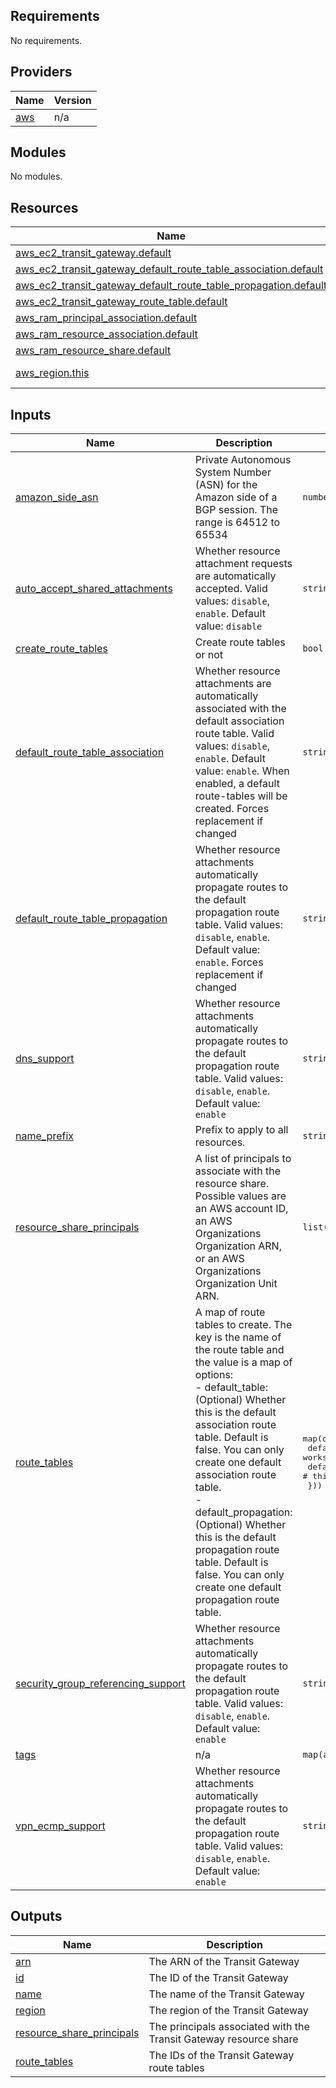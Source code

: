 ## Requirements

No requirements.

## Providers

| Name | Version |
|------|---------|
| <a name="provider_aws"></a> [aws](#provider\_aws) | n/a |

## Modules

No modules.

## Resources

| Name | Type |
|------|------|
| [aws_ec2_transit_gateway.default](https://registry.terraform.io/providers/hashicorp/aws/latest/docs/resources/ec2_transit_gateway) | resource |
| [aws_ec2_transit_gateway_default_route_table_association.default](https://registry.terraform.io/providers/hashicorp/aws/latest/docs/resources/ec2_transit_gateway_default_route_table_association) | resource |
| [aws_ec2_transit_gateway_default_route_table_propagation.default](https://registry.terraform.io/providers/hashicorp/aws/latest/docs/resources/ec2_transit_gateway_default_route_table_propagation) | resource |
| [aws_ec2_transit_gateway_route_table.default](https://registry.terraform.io/providers/hashicorp/aws/latest/docs/resources/ec2_transit_gateway_route_table) | resource |
| [aws_ram_principal_association.default](https://registry.terraform.io/providers/hashicorp/aws/latest/docs/resources/ram_principal_association) | resource |
| [aws_ram_resource_association.default](https://registry.terraform.io/providers/hashicorp/aws/latest/docs/resources/ram_resource_association) | resource |
| [aws_ram_resource_share.default](https://registry.terraform.io/providers/hashicorp/aws/latest/docs/resources/ram_resource_share) | resource |
| [aws_region.this](https://registry.terraform.io/providers/hashicorp/aws/latest/docs/data-sources/region) | data source |

## Inputs

| Name | Description | Type | Default | Required |
|------|-------------|------|---------|:--------:|
| <a name="input_amazon_side_asn"></a> [amazon\_side\_asn](#input\_amazon\_side\_asn) | Private Autonomous System Number (ASN) for the Amazon side of a BGP session. The range is 64512 to 65534 | `number` | `64512` | no |
| <a name="input_auto_accept_shared_attachments"></a> [auto\_accept\_shared\_attachments](#input\_auto\_accept\_shared\_attachments) | Whether resource attachment requests are automatically accepted. Valid values: `disable`, `enable`. Default value: `disable` | `string` | `"enable"` | no |
| <a name="input_create_route_tables"></a> [create\_route\_tables](#input\_create\_route\_tables) | Create route tables or not | `bool` | `true` | no |
| <a name="input_default_route_table_association"></a> [default\_route\_table\_association](#input\_default\_route\_table\_association) | Whether resource attachments are automatically associated with the default association route table. Valid values: `disable`, `enable`. Default value: `enable`. When enabled, a default route-tables will be created. Forces replacement if changed | `string` | `null` | no |
| <a name="input_default_route_table_propagation"></a> [default\_route\_table\_propagation](#input\_default\_route\_table\_propagation) | Whether resource attachments automatically propagate routes to the default propagation route table. Valid values: `disable`, `enable`. Default value: `enable`. Forces replacement if changed | `string` | `null` | no |
| <a name="input_dns_support"></a> [dns\_support](#input\_dns\_support) | Whether resource attachments automatically propagate routes to the default propagation route table. Valid values: `disable`, `enable`. Default value: `enable` | `string` | `"enable"` | no |
| <a name="input_name_prefix"></a> [name\_prefix](#input\_name\_prefix) | Prefix to apply to all resources. | `string` | n/a | yes |
| <a name="input_resource_share_principals"></a> [resource\_share\_principals](#input\_resource\_share\_principals) | A list of principals to associate with the resource share. Possible values are an AWS account ID, an AWS Organizations Organization ARN, or an AWS Organizations Organization Unit ARN. | `list(string)` | `[]` | no |
| <a name="input_route_tables"></a> [route\_tables](#input\_route\_tables) | A map of route tables to create. The key is the name of the route table and the value is a map of options:<br/>  - default\_table: (Optional) Whether this is the default association route table. Default is false. You can only create one default association route table.<br/>  - default\_propagation: (Optional) Whether this is the default propagation route table. Default is false. You can only create one default propagation route table. | <pre>map(object({<br/>    default_table       = optional(bool, false) # this works, but is not used<br/>    default_propagation = optional(bool, false) # this works, but is not used<br/>  }))</pre> | `{}` | no |
| <a name="input_security_group_referencing_support"></a> [security\_group\_referencing\_support](#input\_security\_group\_referencing\_support) | Whether resource attachments automatically propagate routes to the default propagation route table. Valid values: `disable`, `enable`. Default value: `enable` | `string` | `"enable"` | no |
| <a name="input_tags"></a> [tags](#input\_tags) | n/a | `map(any)` | `{}` | no |
| <a name="input_vpn_ecmp_support"></a> [vpn\_ecmp\_support](#input\_vpn\_ecmp\_support) | Whether resource attachments automatically propagate routes to the default propagation route table. Valid values: `disable`, `enable`. Default value: `enable` | `string` | `"enable"` | no |

## Outputs

| Name | Description |
|------|-------------|
| <a name="output_arn"></a> [arn](#output\_arn) | The ARN of the Transit Gateway |
| <a name="output_id"></a> [id](#output\_id) | The ID of the Transit Gateway |
| <a name="output_name"></a> [name](#output\_name) | The name of the Transit Gateway |
| <a name="output_region"></a> [region](#output\_region) | The region of the Transit Gateway |
| <a name="output_resource_share_principals"></a> [resource\_share\_principals](#output\_resource\_share\_principals) | The principals associated with the Transit Gateway resource share |
| <a name="output_route_tables"></a> [route\_tables](#output\_route\_tables) | The IDs of the Transit Gateway route tables |
